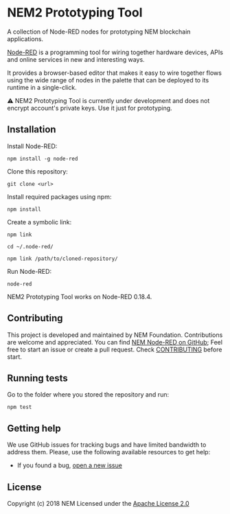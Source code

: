 # NEM2 Prototyping Tool

A collection of Node-RED nodes for prototyping NEM blockchain applications.

[Node-RED] is a programming tool for wiring together hardware devices, APIs and online services in new and interesting ways.

It provides a browser-based editor that makes it easy to wire together flows using the wide range of nodes in the palette that can be deployed to its runtime in a single-click.

:warning: NEM2 Prototyping Tool is currently under development and does not encrypt account's private keys. Use it just for prototyping.

## Installation


Install Node-RED:

`npm install -g node-red`

Clone this repository:

`git clone <url>`

Install required packages using npm:

`npm install`

Create a symbolic link:

`npm link`

`cd ~/.node-red/`

`npm link /path/to/cloned-repository/`

Run Node-RED:

`node-red`

NEM2 Prototyping Tool works on Node-RED 0.18.4.

## Contributing

This project is developed and maintained by NEM Foundation. Contributions are welcome and appreciated. You can find [NEM Node-RED on GitHub][self];
Feel free to start an issue or create a pull request. Check [CONTRIBUTING](CONTRIBUTING.md) before start.

## Running tests

Go to the folder where you stored the repository and run:

`npm test`

## Getting help

We use GitHub issues for tracking bugs and have limited bandwidth to address them.
Please, use the following available resources to get help:

- If you found a bug, [open a new issue][issues]

## License

Copyright (c) 2018 NEM
Licensed under the [Apache License 2.0](LICENSE)

[self]: https://github.com/nemtech/nem2-prototyping-tool
[issues]: https://github.com/nemtech/nem2-prototyping-tool/issues
[Node-RED]: https://nodered.org/
